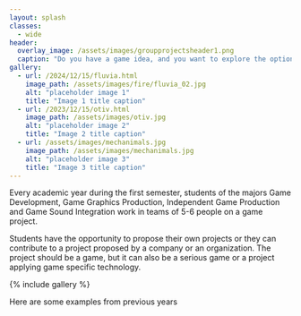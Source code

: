 ```yaml
---
layout: splash
classes:
  - wide
header:
  overlay_image: /assets/images/groupprojectsheader1.png
  caption: "Do you have a game idea, and you want to explore the options of working with our students?"
gallery:
  - url: /2024/12/15/fluvia.html
    image_path: /assets/images/fire/fluvia_02.jpg
    alt: "placeholder image 1"
    title: "Image 1 title caption"
  - url: /2023/12/15/otiv.html
    image_path: /assets/images/otiv.jpg
    alt: "placeholder image 2"
    title: "Image 2 title caption"
  - url: /assets/images/mechanimals.jpg
    image_path: /assets/images/mechanimals.jpg
    alt: "placeholder image 3"
    title: "Image 3 title caption"
---
```


Every academic year during the first semester, students of the majors Game Development, Game Graphics Production, Independent Game Production and Game Sound Integration work in teams of 5-6 people on a game project.

Students have the opportunity to propose their own projects or they can contribute to a project proposed by a company or an organization. The project should be a game, but it can also be a serious game or a project applying game specific technology.

{% include gallery %}

Here are some examples from previous years






